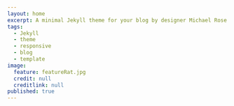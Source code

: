 ```yaml
---
layout: home
excerpt: A minimal Jekyll theme for your blog by designer Michael Rose.
tags: 
  - Jekyll
  - theme
  - responsive
  - blog
  - template
image: 
  feature: featureRat.jpg
  credit: null
  creditlink: null
published: true
---
```


